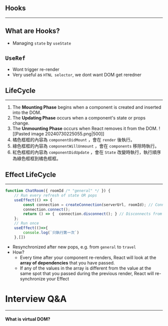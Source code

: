 ## Hooks
---
## What are Hooks?
- Managing `state` by `useState`

## `UseRef`
- Wont trigger re-render
- Very useful as `HTNL selector`, we dont want DOM get reredner

## LifeCycle
---
1. The **Mounting Phase** begins when a component is created and inserted into the DOM. 
2. The **Updating Phase** occurs when a component's state or props change. 
3. The **Unmounting Phase** occurs when React removes it from the DOM.
![[Pasted image 20240730225055.png|500]]
1. 橘色框框的內容為 `componentDidMount` ，會在 `render` 後執行。
2. 綠色框框的內容為 `componentWillUnmount` ，會在 `components` 移除時執行。
3. 紅色框框的內容為 `componentDidUpdate` ，會在 `State` 改變時執行，執行順序為綠色框框到橘色框框。

## Effect LifeCycle
---
```javascript
function ChatRoom({ roomId /* "general" */ }) {  
	// Run every refresh of state OR pops
	useEffect(() => {  
		const connection = createConnection(serverUrl, roomId); // Connects to the "general" room  
		connection.connect();  
		return () => {  connection.disconnect(); } // Disconnects from the "general" room  
	};
	// Run once
	useEffect(()=>{  
		console.log(`只執行第一次`)  
	},[])
```
- Resynchronized after new pops, e.g. from `general` to `travel`
- How? 
	- Every time after your component re-renders, React will look at the **array of dependencies** that you have passed. 
	- If any of the values in the array is different from the value at the same spot that you passed during the previous render, React will re-synchronize your Effect

# Interview Q&A
--- 
#### What is virtual DOM?
